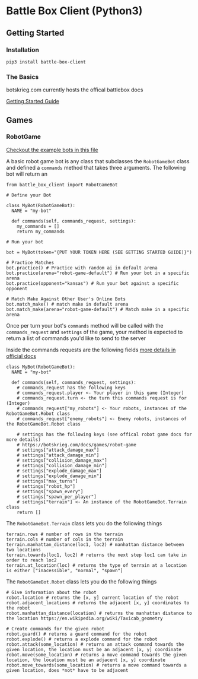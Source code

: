 # Battle Box Client (Python3)

## Getting Started

### Installation

```
pip3 install battle-box-client
```

### The Basics

botskrieg.com currently hosts the offical battlebox docs

[Getting Started Guide](https://botskrieg.com/docs/getting-started)

## Games

### RobotGame

[Checkout the example bots in this file](./battle_box_client/examples.py)

A basic robot game bot is any class that subclasses the `RobotGameBot` class and defined a `commands` method that takes three arguments. The following bot will return an

```python3
from battle_box_client import RobotGameBot

# Define your Bot

class MyBot(RobotGameBot):
  NAME = "my-bot"

  def commands(self, commands_request, settings):
    my_commands = []
    return my_commands

# Run your bot

bot = MyBot(token="{PUT YOUR TOKEN HERE (SEE GETTING STARTED GUIDE)}")

# Practice Matches
bot.practice() # Practice with random ai in default arena
bot.practice(arena="robot-game-default") # Run your bot in a specific arena
bot.practice(opponent="kansas") # Run your bot against a specific opponent

# Match Make Against Other User's Online Bots
bot.match_make() # match make in default arena
bot.match_make(arena="robot-game-default") # Match make in a specific arena
```

Once per turn your bot's `commands` method will be called with the `commands_request` and `settings` of the game, your method is expected to return a list of commands you'd like to send to the server

Inside the commands requests are the following fields [more details in official docs](https://botskrieg.com/docs/games/robot-game)

```python3
class MyBot(RobotGameBot):
  NAME = "my-bot"

  def commands(self, commands_request, settings):
    # commands_request has the following keys
    # commands_request.player <- Your player in this game (Integer)
    # commands_request.turn <- the turn this commands request is for (Integer)
    # commands_request["my_robots"] <- Your robots, instances of the RobotGameBot.Robot class
    # commands_request["enemy_robots"] <- Enemy robots, instances of the RobotGameBot.Robot class

    # settings has the following keys (see offical robot game docs for more details)
    # https://botskrieg.com/docs/games/robot-game
    # settings["attack_damage_max"]
    # settings["attack_damage_min"]
    # settings["collision_damage_max"]
    # settings["collision_damage_min"]
    # settings["explode_damage_max"]
    # settings["explode_damage_min"]
    # settings["max_turns"]
    # settings["robot_hp"]
    # settings["spawn_every"]
    # settings["spawn_per_player"]
    # settings["terrain"] <- An instance of the RobotGameBot.Terrain class
    return []
```

The `RobotGameBot.Terrain` class lets you do the following things
```python3
terrain.rows # number of rows in the terrain
terrain.cols # number of cols in the terrain
terrain.manhattan_distance(loc1, loc2) # manhattan distance between two locations
terrain.towards(loc1, loc2) # returns the next step loc1 can take in order to reach loc2
terrain.at_location(loc) # returns the type of terrain at a location is either ["inacessible", "normal", "spawn"]

```

The `RobotGameBot.Robot` class lets you do the following things
```python3
# Give information about the robot
robot.location # returns the [x, y] current location of the robot
robot.adjacent_locations # returns the adjacent [x, y] coordinates to the robot
robot.manhattan_distance(location) # returns the manhattan distance to the location https://en.wikipedia.org/wiki/Taxicab_geometry

# Create commands for the given robot
robot.guard() # returns a guard command for the robot
robot.explode() # returns a explode command for the robot
robot.attack(some_location) # returns an attack command towards the given location, the location must be an adjacent [x, y] coordinate
robot.move(some_location) # returns a move command towards the given location, the location must be an adjacent [x, y] coordinate
robot.move_towards(some_location) # returns a move command towards a given location, does *not* have to be adjacent
